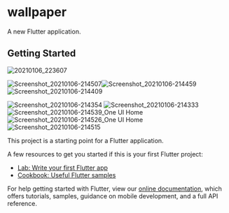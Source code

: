 # wallpaper

A new Flutter application.

## Getting Started
![20210106_223607](https://user-images.githubusercontent.com/72139490/103801630-d203fa00-506f-11eb-9833-2b94108fc057.gif)

![Screenshot_20210106-214507](https://user-images.githubusercontent.com/72139490/103799919-8b150500-506d-11eb-9c76-4abc08b8682d.jpg)![Screenshot_20210106-214459](https://user-images.githubusercontent.com/72139490/103799950-95cf9a00-506d-11eb-9047-28c7f4ed4db2.jpg)
![Screenshot_20210106-214409](https://user-images.githubusercontent.com/72139490/103800030-af70e180-506d-11eb-9203-425b3ea3518d.jpg)

![Screenshot_20210106-214354](https://user-images.githubusercontent.com/72139490/103800102-c9122900-506d-11eb-8acc-2f604b709763.jpg)
![Screenshot_20210106-214333](https://user-images.githubusercontent.com/72139490/103800140-d62f1800-506d-11eb-9a5c-4d43017ee984.jpg)
![Screenshot_20210106-214539_One UI Home](https://user-images.githubusercontent.com/72139490/103799652-2eb1e580-506d-11eb-8164-f5327d60f880.jpg)
![Screenshot_20210106-214526_One UI Home](https://user-images.githubusercontent.com/72139490/103799766-5903a300-506d-11eb-9328-d2fe2cf6155d.jpg)
![Screenshot_20210106-214515](https://user-images.githubusercontent.com/72139490/103799863-7cc6e900-506d-11eb-83fa-5b99f34ef10d.jpg)

This project is a starting point for a Flutter application.

A few resources to get you started if this is your first Flutter project:

- [Lab: Write your first Flutter app](https://flutter.dev/docs/get-started/codelab)
- [Cookbook: Useful Flutter samples](https://flutter.dev/docs/cookbook)

For help getting started with Flutter, view our
[online documentation](https://flutter.dev/docs), which offers tutorials,
samples, guidance on mobile development, and a full API reference.
